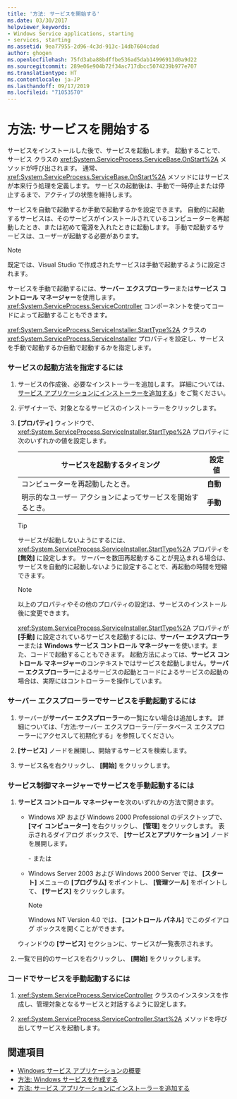 ```yaml
---
title: '方法: サービスを開始する'
ms.date: 03/30/2017
helpviewer_keywords:
- Windows Service applications, starting
- services, starting
ms.assetid: 9ea77955-2d96-4c3d-913c-14db7604cdad
author: ghogen
ms.openlocfilehash: 75fd3aba88bdffbe536ad5dab14996913d0a9d22
ms.sourcegitcommit: 289e06e904b72f34ac717dbcc5074239b977e707
ms.translationtype: HT
ms.contentlocale: ja-JP
ms.lasthandoff: 09/17/2019
ms.locfileid: "71053570"
---
```

# <a name="how-to-start-services"></a>方法: サービスを開始する

サービスをインストールした後で、サービスを起動します。 起動することで、サービス クラスの <xref:System.ServiceProcess.ServiceBase.OnStart%2A> メソッドが呼び出されます。 通常、<xref:System.ServiceProcess.ServiceBase.OnStart%2A> メソッドにはサービスが本来行う処理を定義します。 サービスの起動後は、手動で一時停止または停止するまで、アクティブの状態を維持します。

サービスを自動で起動するか手動で起動するかを設定できます。 自動的に起動するサービスは、そのサービスがインストールされているコンピューターを再起動したとき、または初めて電源を入れたときに起動します。 手動で起動するサービスは、ユーザーが起動する必要があります。

> [!NOTE]
> 既定では、Visual Studio で作成されたサービスは手動で起動するように設定されます。

サービスを手動で起動するには、**サーバー エクスプローラー**または**サービス コントロール マネージャー**を使用します。<xref:System.ServiceProcess.ServiceController> コンポーネントを使ってコードによって起動することもできます。

<xref:System.ServiceProcess.ServiceInstaller.StartType%2A> クラスの <xref:System.ServiceProcess.ServiceInstaller> プロパティを設定し、サービスを手動で起動するか自動で起動するかを指定します。

### <a name="to-specify-how-a-service-should-start"></a>サービスの起動方法を指定するには

1. サービスの作成後、必要なインストーラーを追加します。 詳細については、[サービス アプリケーションにインストーラーを追加する](how-to-add-installers-to-your-service-application.md)」をご覧ください。

2. デザイナーで、対象となるサービスのインストーラーをクリックします。

3. **[プロパティ]** ウィンドウで、<xref:System.ServiceProcess.ServiceInstaller.StartType%2A> プロパティに次のいずれかの値を設定します。

    |サービスを起動するタイミング|設定値|
    |----------------------------------|--------------------|
    |コンピューターを再起動したとき。|**自動**|
    |明示的なユーザー アクションによってサービスを開始するとき。|**手動**|

    > [!TIP]
    > サービスが起動しないようにするには、<xref:System.ServiceProcess.ServiceInstaller.StartType%2A> プロパティを **[無効]** に設定します。 サーバーを数回再起動することが見込まれる場合は、サービスを自動的に起動しないように設定することで、再起動の時間を短縮できます。

    > [!NOTE]
    > 以上のプロパティやその他のプロパティの設定は、サービスのインストール後に変更できます。

    <xref:System.ServiceProcess.ServiceInstaller.StartType%2A> プロパティが **[手動]** に設定されているサービスを起動するには、**サーバー エクスプローラー**または **Windows サービス コントロール マネージャー**を使います。また、コードで起動することもできます。 起動方法によっては、**サービス コントロール マネージャー**のコンテキストではサービスを起動しません。**サーバー エクスプローラー**によるサービスの起動とコードによるサービスの起動の場合は、実際にはコントローラーを操作しています。

### <a name="to-manually-start-a-service-from-server-explorer"></a>サーバー エクスプローラーでサービスを手動起動するには

1. サーバーが**サーバー エクスプローラー**の一覧にない場合は追加します。 詳細については、「方法:サーバー エクスプローラー/データベース エクスプローラーにアクセスして初期化する」を参照してください。

2. **[サービス]** ノードを展開し、開始するサービスを検索します。

3. サービス名を右クリックし、 **[開始]** をクリックします。

### <a name="to-manually-start-a-service-from-services-control-manager"></a>サービス制御マネージャーでサービスを手動起動するには

1. **サービス コントロール マネージャー**を次のいずれかの方法で開きます。

    - Windows XP および Windows 2000 Professional のデスクトップで、 **[マイ コンピューター]** を右クリックし、 **[管理]** をクリックします。 表示されるダイアログ ボックスで、 **[サービスとアプリケーション]** ノードを展開します。

      \- または

    - Windows Server 2003 および Windows 2000 Server では、 **[スタート]** メニューの **[プログラム]** をポイントし、 **[管理ツール]** をポイントして、 **[サービス]** をクリックします。

      > [!NOTE]
      > Windows NT Version 4.0 では、 **[コントロール パネル]** でこのダイアログ ボックスを開くことができます。

    ウィンドウの **[サービス]** セクションに、サービスが一覧表示されます。

2. 一覧で目的のサービスを右クリックし、 **[開始]** をクリックします。

### <a name="to-manually-start-a-service-from-code"></a>コードでサービスを手動起動するには

1. <xref:System.ServiceProcess.ServiceController> クラスのインスタンスを作成し、管理対象となるサービスと対話するように設定します。

2. <xref:System.ServiceProcess.ServiceController.Start%2A> メソッドを呼び出してサービスを起動します。

## <a name="see-also"></a>関連項目

- [Windows サービス アプリケーションの概要](introduction-to-windows-service-applications.md)
- [方法: Windows サービスを作成する](how-to-create-windows-services.md)
- [方法: サービス アプリケーションにインストーラーを追加する](how-to-add-installers-to-your-service-application.md)
